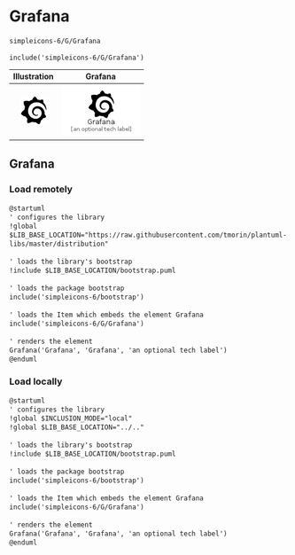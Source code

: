 # Grafana


```text
simpleicons-6/G/Grafana
```

```text
include('simpleicons-6/G/Grafana')
```



| Illustration | Grafana |
| :---: | :---: |
| ![illustration for Illustration](../../simpleicons-6/G/Grafana.png) | ![illustration for Grafana](../../simpleicons-6/G/Grafana.Local.png) |




## Grafana

### Load remotely
```plantuml
@startuml
' configures the library
!global $LIB_BASE_LOCATION="https://raw.githubusercontent.com/tmorin/plantuml-libs/master/distribution"

' loads the library's bootstrap
!include $LIB_BASE_LOCATION/bootstrap.puml

' loads the package bootstrap
include('simpleicons-6/bootstrap')

' loads the Item which embeds the element Grafana
include('simpleicons-6/G/Grafana')

' renders the element
Grafana('Grafana', 'Grafana', 'an optional tech label')
@enduml
```

### Load locally
```plantuml
@startuml
' configures the library
!global $INCLUSION_MODE="local"
!global $LIB_BASE_LOCATION="../.."

' loads the library's bootstrap
!include $LIB_BASE_LOCATION/bootstrap.puml

' loads the package bootstrap
include('simpleicons-6/bootstrap')

' loads the Item which embeds the element Grafana
include('simpleicons-6/G/Grafana')

' renders the element
Grafana('Grafana', 'Grafana', 'an optional tech label')
@enduml
```

